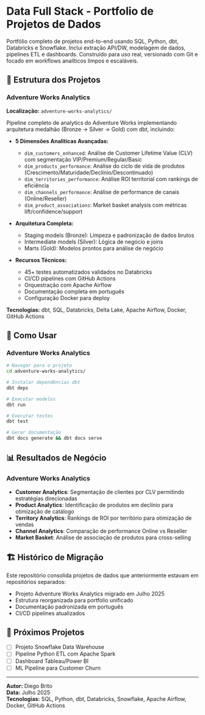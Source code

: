 # Data Full Stack - Portfolio de Projetos de Dados

Portfólio completo de projetos end-to-end usando SQL, Python, dbt, Databricks e Snowflake. Inclui extração API/DW, modelagem de dados, pipelines ETL e dashboards. Construído para uso real, versionado com Git e focado em workflows analíticos limpos e escaláveis.

## 📁 Estrutura dos Projetos

### Adventure Works Analytics
**Localização:** `adventure-works-analytics/`

Pipeline completo de analytics do Adventure Works implementando arquitetura medalhão (Bronze → Silver → Gold) com dbt, incluindo:

- **5 Dimensões Analíticas Avançadas:**
  - `dim_customers_enhanced`: Análise de Customer Lifetime Value (CLV) com segmentação VIP/Premium/Regular/Basic
  - `dim_products_performance`: Análise do ciclo de vida de produtos (Crescimento/Maturidade/Declínio/Descontinuado)
  - `dim_territories_performance`: Análise ROI territorial com rankings de eficiência
  - `dim_channels_performance`: Análise de performance de canais (Online/Reseller)
  - `dim_product_associations`: Market basket analysis com métricas lift/confidence/support

- **Arquitetura Completa:**
  - Staging models (Bronze): Limpeza e padronização de dados brutos
  - Intermediate models (Silver): Lógica de negócio e joins
  - Marts (Gold): Modelos prontos para análise de negócio

- **Recursos Técnicos:**
  - 45+ testes automatizados validados no Databricks
  - CI/CD pipelines com GitHub Actions
  - Orquestração com Apache Airflow
  - Documentação completa em português
  - Configuração Docker para deploy

**Tecnologias:** dbt, SQL, Databricks, Delta Lake, Apache Airflow, Docker, GitHub Actions

## 🚀 Como Usar

### Adventure Works Analytics

```bash
# Navegar para o projeto
cd adventure-works-analytics/

# Instalar dependências dbt
dbt deps

# Executar modelos
dbt run

# Executar testes
dbt test

# Gerar documentação
dbt docs generate && dbt docs serve
```

## 📊 Resultados de Negócio

### Adventure Works Analytics
- **Customer Analytics**: Segmentação de clientes por CLV permitindo estratégias direcionadas
- **Product Analytics**: Identificação de produtos em declínio para otimização de catálogo
- **Territory Analytics**: Rankings de ROI por território para otimização de vendas
- **Channel Analytics**: Comparação de performance Online vs Reseller
- **Market Basket**: Análise de associação de produtos para cross-selling

## 🏗️ Histórico de Migração

Este repositório consolida projetos de dados que anteriormente estavam em repositórios separados:
- Projeto Adventure Works Analytics migrado em Julho 2025
- Estrutura reorganizada para portfolio unificado
- Documentação padronizada em português
- CI/CD pipelines atualizados

## 📝 Próximos Projetos

- [ ] Projeto Snowflake Data Warehouse
- [ ] Pipeline Python ETL com Apache Spark
- [ ] Dashboard Tableau/Power BI
- [ ] ML Pipeline para Customer Churn

---

**Autor:** Diego Brito  
**Data:** Julho 2025  
**Tecnologias:** SQL, Python, dbt, Databricks, Snowflake, Apache Airflow, Docker, GitHub Actions
